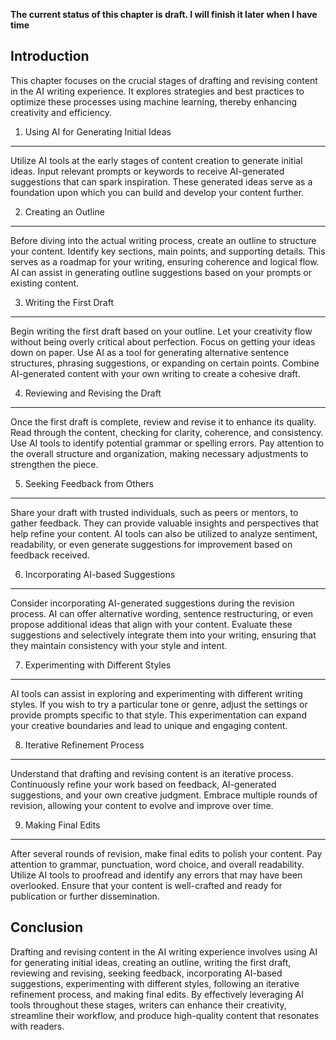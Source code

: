 **The current status of this chapter is draft. I will finish it later when I have time**

Introduction
------------

This chapter focuses on the crucial stages of drafting and revising content in the AI writing experience. It explores strategies and best practices to optimize these processes using machine learning, thereby enhancing creativity and efficiency.

1. Using AI for Generating Initial Ideas
----------------------------------------

Utilize AI tools at the early stages of content creation to generate initial ideas. Input relevant prompts or keywords to receive AI-generated suggestions that can spark inspiration. These generated ideas serve as a foundation upon which you can build and develop your content further.

2. Creating an Outline
----------------------

Before diving into the actual writing process, create an outline to structure your content. Identify key sections, main points, and supporting details. This serves as a roadmap for your writing, ensuring coherence and logical flow. AI can assist in generating outline suggestions based on your prompts or existing content.

3. Writing the First Draft
--------------------------

Begin writing the first draft based on your outline. Let your creativity flow without being overly critical about perfection. Focus on getting your ideas down on paper. Use AI as a tool for generating alternative sentence structures, phrasing suggestions, or expanding on certain points. Combine AI-generated content with your own writing to create a cohesive draft.

4. Reviewing and Revising the Draft
-----------------------------------

Once the first draft is complete, review and revise it to enhance its quality. Read through the content, checking for clarity, coherence, and consistency. Use AI tools to identify potential grammar or spelling errors. Pay attention to the overall structure and organization, making necessary adjustments to strengthen the piece.

5. Seeking Feedback from Others
-------------------------------

Share your draft with trusted individuals, such as peers or mentors, to gather feedback. They can provide valuable insights and perspectives that help refine your content. AI tools can also be utilized to analyze sentiment, readability, or even generate suggestions for improvement based on feedback received.

6. Incorporating AI-based Suggestions
-------------------------------------

Consider incorporating AI-generated suggestions during the revision process. AI can offer alternative wording, sentence restructuring, or even propose additional ideas that align with your content. Evaluate these suggestions and selectively integrate them into your writing, ensuring that they maintain consistency with your style and intent.

7. Experimenting with Different Styles
--------------------------------------

AI tools can assist in exploring and experimenting with different writing styles. If you wish to try a particular tone or genre, adjust the settings or provide prompts specific to that style. This experimentation can expand your creative boundaries and lead to unique and engaging content.

8. Iterative Refinement Process
-------------------------------

Understand that drafting and revising content is an iterative process. Continuously refine your work based on feedback, AI-generated suggestions, and your own creative judgment. Embrace multiple rounds of revision, allowing your content to evolve and improve over time.

9. Making Final Edits
---------------------

After several rounds of revision, make final edits to polish your content. Pay attention to grammar, punctuation, word choice, and overall readability. Utilize AI tools to proofread and identify any errors that may have been overlooked. Ensure that your content is well-crafted and ready for publication or further dissemination.

Conclusion
----------

Drafting and revising content in the AI writing experience involves using AI for generating initial ideas, creating an outline, writing the first draft, reviewing and revising, seeking feedback, incorporating AI-based suggestions, experimenting with different styles, following an iterative refinement process, and making final edits. By effectively leveraging AI tools throughout these stages, writers can enhance their creativity, streamline their workflow, and produce high-quality content that resonates with readers.
